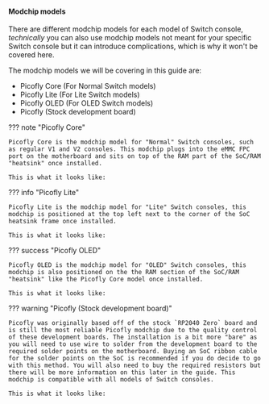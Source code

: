 #### Modchip models

There are different modchip models for each model of Switch console, *technically* you can also use modchip models not meant for your specific Switch console but it can introduce complications, which is why it won't be covered here.

The modchip models we will be covering in this guide are:

- Picofly Core (For Normal Switch models)
- Picofly Lite (For Lite Switch models)
- Picofly OLED (For OLED Switch models)
- Picofly (Stock development board)

??? note "Picofly Core"

    Picofly Core is the modchip model for "Normal" Switch consoles, such as regular V1 and V2 consoles. This modchip plugs into the eMMC FPC port on the motherboard and sits on top of the RAM part of the SoC/RAM "heatsink" once installed.

    This is what it looks like:

??? info "Picofly Lite"

    Picofly Lite is the modchip model for "Lite" Switch consoles, this modchip is positioned at the top left next to the corner of the SoC heatsink frame once installed.

    This is what it looks like:

??? success "Picofly OLED"

    Picofly OLED is the modchip model for "OLED" Switch consoles, this modchip is also positioned on the the RAM section of the SoC/RAM "heatsink" like the Picofly Core model once installed.

    This is what it looks like:


??? warning "Picofly (Stock development board)"

    Picofly was originally based off of the stock `RP2040 Zero` board and is still the most reliable Picofly modchip due to the quality control of these development boards. The installation is a bit more "bare" as you will need to use wire to solder from the development board to the required solder points on the motherboard. Buying an SoC ribbon cable for the solder points on the SoC is recommended if you do decide to go with this method. You will also need to buy the required resistors but there will be more information on this later in the guide. This modchip is compatible with all models of Switch consoles.

    This is what it looks like:
